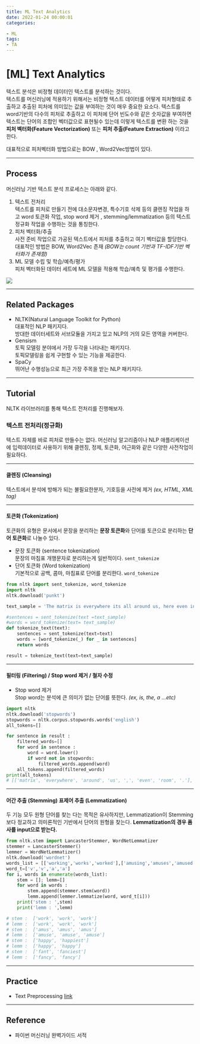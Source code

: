 ```yaml
---
title: ML Text Analytics
date: 2022-01-24 00:00:01
categories:

- ML
tags:
- TA
---
```


# [ML] Text Analytics
텍스트 분석은 비정형 데이터인 텍스트를 분석하는 것이다.<br>텍스트를 머신러닝에 적용하기 위해서는 비정형 텍스트 데이터를 어떻게 피처형태로 추출하고 추출된 피처에 의미있는 값을 부여하는 것이 매우 중요한 요소다. 
텍스트를 word기반의 다수의 피처로 추출하고 이 피처에 단어 빈도수와 같은 숫자값을 부여하면 텍스트는 단어의 조합인 벡터값으로 표현될수 있는데 이렇게 텍스트를 변환 하는 것을 **피처 벡터화(Feature Vectorization)** 또는 **피처 추출(Feature Extraction)** 이라고 한다.

대표적으로 피처벡터화 방법으로는 BOW , Word2Vec방법이 있다.

---

## Process
머신러닝 기반 텍스트 분석 프로세스는 아래와 같다.

1. 텍스트 전처리 <br>텍스트를 피처로 만들기 전에 대소문자변경, 특수기호 삭제 등의 클렌징 작업을 하고 word 토큰화 작업, stop word 제거 , stemming/lemmatization 등의 텍스트 정규화 작업을 수행하는 것을 통칭한다.
2. 피처 벡터화/추출 <br>사전 준비 작업으로 가공된 텍스트에서 피처를 추출하고 여기 벡터값을 할당한다. 대표적인 방법은 BOW, Word2Vec 존재 *(BOW는 count 기반과 TF-IDF기반 벡터화가 존재함)*
3. ML 모델 수립 및 학습/예측/평가 <br>피처 벡터화된 데이터 세트에 ML 모델을 적용해 학습/예측 및 평가를 수행한다.

<img src='https://drive.google.com/uc?export=download&id=1tzB9fHoP-KgZ4SYRYUX-stLHF4_hy6cK'>

---

## Related Packages 
- NLTK(Natural Language Toolkit for Python) <br>대표적인 NLP 패키지다. <br>방대한 데이터세트와 서브모듈을 가지고 있고 NLP의 거의 모든 영역을 커버한다.
- Gensism <br>토픽 모델링 분야에서 가장 두각을 나타내는 패키지다. <br>토픽모델링을 쉽게 구현할 수 있는 기능을 제공한다. 
- SpaCy <br>뛰어난 수행성능으로 최근 가장 주목을 받는 NLP 패키지다.

---

## Tutorial
NLTK 라이브러리를 통해 텍스트 전처리를 진행해보자.

### 텍스트 전처리(정규화)
텍스트 자체를 바로 피처로 만들수는 없다. 머신러닝 알고리즘이나 NLP 애플리케이션에 입력데이터로 사용하기 위해 클렌징, 정제, 토큰화, 어근화와 같은 다양한 사전작업이 필요하다. 

---
#### 클렌징 (Cleansing)
텍스트에서 분석에 방해가 되는 불필요한분자, 기호등을 사전에 제거 *(ex, HTML, XML tag)*

---
#### 토큰화 (Tokenization)
토큰화의 유형은 문서에서 문장을 분리하는 **문장 토큰화**와 단어를 토큰으로 분리하는 **단어 토큰화**로 나눌수 있다. 

- 문장 토큰화 (sentence tokenization) <br>문장의 마침표 개행문자로 분리하는게 일반적이다. `sent_tokenize`
- 단어 토큰화 (Word tokenization) <br>기본적으로 공백, 콤마, 마침표로 단어를 분리한다. `word_tokenize`

```python
from nltk import sent_tokenize, word_tokenize
import nltk
nltk.download('punkt')

text_sample = 'The matrix is everywhere its all around us, here even in my room. You can see it out your window or on your tv. you feel it when you go to work, or go to church or pay your taxes.'

#sentences = sent_tokenize(text =text_sample)
#words = word_tokenize(text= text_sample)
def tokenize_text(text):
    sentences = sent_tokenize(text=text)
    words = [word_tokenize(_) for _ in sentences]
    return words

result = tokenize_text(text=text_sample)
```
---
#### 필터링 (Filtering) / Stop word 제거 / 철자 수정
- Stop word 제거<br>Stop word는 분석에 큰 의미가 없는 단어를 뜻한다. *(ex, is, the, a ...etc)*

```python
import nltk 
nltk.download('stopwords')
stopwords = nltk.corpus.stopwords.words('english')
all_tokens=[]

for sentence in result :
    filtered_words=[]
    for word in sentence :
        word = word.lower()
        if word not in stopwords:
            filtered_words.append(word)
    all_tokens.append(filtered_words)
print(all_tokens)
# [['matrix', 'everywhere', 'around', 'us', ',', 'even', 'room', '.'], ['see', 'window', 'tv', '.'], ['feel', 'go', 'work', ',', 'go', 'church', 'pay', 'taxes', '.']]
```

---

#### 어간 추출 (Stemming) 표제어 추출 (Lemmatization)
두 기능 모두 원형 단어를 찾는 다는 목적은 유사하지만, Lemmatization이 Stemming보다 정교하고 의미론적인 기반에서 단어의 원형을 찾는다. 
**Lemmatization의 경우 품사를 input으로 받는다.**

```python
from nltk.stem import LancasterStemmer, WordNetLemmatizer
stemmer = LancasterStemmer()
lemmer = WordNetLemmatizer()
nltk.download('wordnet')
words_list = [['working','works','worked'],['amusing','amuses','amused'],['happier','happiest'],['fancier','fanciest']]
word_t=['v','v','a','a']
for i, words in enumerate(words_list):
    stem = []; lemm=[]
    for word in words :
        stem.append(stemmer.stem(word)) 
        lemm.append(lemmer.lemmatize(word, word_t[i])) 
    print('stem : ',stem)
    print('lemm : ',lemm)

# stem :  ['work', 'work', 'work']
# lemm :  ['work', 'work', 'work']
# stem :  ['amus', 'amus', 'amus']
# lemm :  ['amuse', 'amuse', 'amuse']
# stem :  ['happy', 'happiest']
# lemm :  ['happy', 'happy']
# stem :  ['fant', 'fanciest']
# lemm :  ['fancy', 'fancy']

```
---

##  Practice

- Text Preprocessing [link](https://github.com/ominiv/Practice_ML/blob/master/Practice/Text_Preprocessing.ipynb)

-----

## Reference

- 파이썬 머신러닝 완벽가이드 서적

